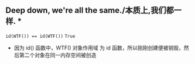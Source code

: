 ## Deep down, we're all the same./本质上,我们都一样. *
` id(WTF()) == id(WTF()) `
` True `
- 因为 id() 函数中，WTF() 对象作用域 为 id 函数，所以刚刚创建便被销毁，然后第二个对象在同一内存空间被创造
